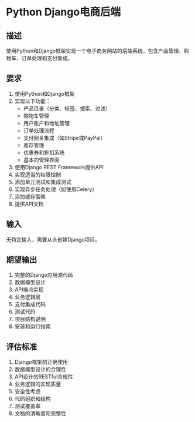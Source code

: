 # Python Django电商后端

## 描述
使用Python和Django框架实现一个电子商务网站的后端系统，包含产品管理、购物车、订单处理和支付集成。

## 要求
1. 使用Python和Django框架
2. 实现以下功能：
   - 产品目录（分类、标签、搜索、过滤）
   - 购物车管理
   - 用户账户和地址管理
   - 订单处理流程
   - 支付网关集成（如Stripe或PayPal）
   - 库存管理
   - 优惠券和折扣系统
   - 基本的管理界面
3. 使用Django REST Framework提供API
4. 实现适当的权限控制
5. 添加单元测试和集成测试
6. 实现异步任务处理（如使用Celery）
7. 添加缓存策略
8. 提供API文档

## 输入
无特定输入，需要从头创建Django项目。

## 期望输出
1. 完整的Django应用源代码
2. 数据模型设计
3. API端点实现
4. 业务逻辑层
5. 支付集成代码
6. 测试代码
7. 项目结构说明
8. 安装和运行指南

## 评估标准
1. Django框架的正确使用
2. 数据模型设计的合理性
3. API设计的RESTful合规性
4. 业务逻辑的实现质量
5. 安全性考虑
6. 代码组织和结构
7. 测试覆盖率
8. 文档的清晰度和完整性